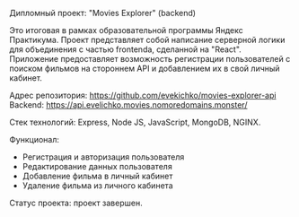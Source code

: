 Дипломный проект: "Movies Explorer" (backend)

Это итоговая в рамках образовательной программы Яндекс Практикума. Проект представляет собой написание серверной логики для объединения с частью frontendа, сделанной на "React". Приложение предоставляет возможность регистрации пользователей с поиском фильмов на стороннем API и добавлением их в свой личный кабинет. 

Адрес репозитория: https://github.com/evekichko/movies-explorer-api
Backend: https://api.evelichko.movies.nomoredomains.monster/

Стек технологий: Express, Node JS, JavaScript, MongoDB, NGINX.

Функционал:

- Регистрация и авторизация пользователя
- Редактирование данных пользователя
- Добавление фильма в личный кабинет
- Удаление фильма из личного кабинета


Статус проекта: проект завершен.

